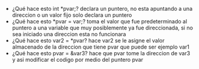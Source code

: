 - ¿Qué hace esto int *pvar;?
  declara un puntero, no esta apuntando a una direccion o un valor fijo solo declara un puntero
- ¿Qué hace esto *pvar = var;?
  toma el valor que fue predeterminado al puntero a una variable que muy posiblemente ya fue direccionada, si no sea iniciado una direccion esta no funcionara
- ¿Qué hace esto var2 = *pvar?
  hace var2 se le asigne el valor almacenado de la direccion que tiene pvar  que puede ser ejemplo var1
- ¿Qué hace esto pvar = &var3?
  hace que pvar tome la direccion de var3 y asi modificar el codigo por medio del puntero pvar
